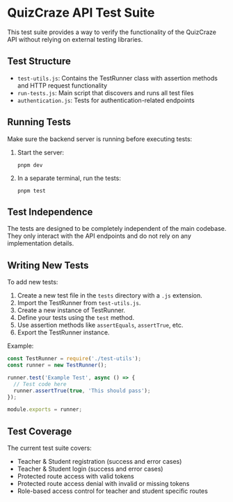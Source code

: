 # QuizCraze API Test Suite

This test suite provides a way to verify the functionality of the QuizCraze API without relying on external testing libraries.

## Test Structure

- `test-utils.js`: Contains the TestRunner class with assertion methods and HTTP request functionality
- `run-tests.js`: Main script that discovers and runs all test files
- `authentication.js`: Tests for authentication-related endpoints

## Running Tests

Make sure the backend server is running before executing tests:

1. Start the server:
   ```
   pnpm dev
   ```

2. In a separate terminal, run the tests:
   ```
   pnpm test
   ```

## Test Independence

The tests are designed to be completely independent of the main codebase. They only interact with the API endpoints and do not rely on any implementation details.

## Writing New Tests

To add new tests:

1. Create a new test file in the `tests` directory with a `.js` extension.
2. Import the TestRunner from `test-utils.js`.
3. Create a new instance of TestRunner.
4. Define your tests using the `test` method.
5. Use assertion methods like `assertEquals`, `assertTrue`, etc.
6. Export the TestRunner instance.

Example:

```javascript
const TestRunner = require('./test-utils');
const runner = new TestRunner();

runner.test('Example Test', async () => {
  // Test code here
  runner.assertTrue(true, 'This should pass');
});

module.exports = runner;
```

## Test Coverage

The current test suite covers:

- Teacher & Student registration (success and error cases)
- Teacher & Student login (success and error cases)
- Protected route access with valid tokens
- Protected route access denial with invalid or missing tokens
- Role-based access control for teacher and student specific routes 